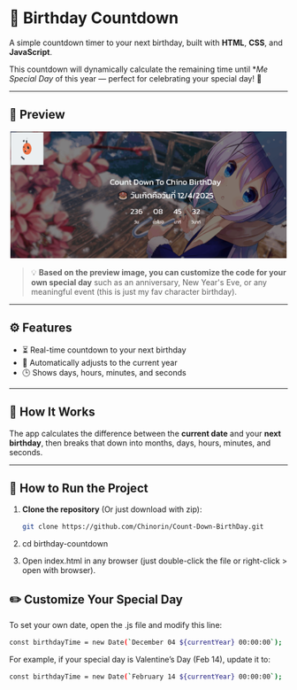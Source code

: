 # 🎉 Birthday Countdown

A simple countdown timer to your next birthday, built with **HTML**, **CSS**, and **JavaScript**.

This countdown will dynamically calculate the remaining time until **Me Special Day* of this year — perfect for celebrating your special day! 🎂

---

## 📸 Preview

<p align="center">
  <img src="preview.gif" width="500" />
</p>

> 💡 **Based on the preview image, you can customize the code for your own special day** such as an anniversary, New Year's Eve, or any meaningful event (this is just my fav character birthday).

---

## ⚙️ Features

- ⏳ Real-time countdown to your next birthday
- 📆 Automatically adjusts to the current year
- 🕒 Shows days, hours, minutes, and seconds
  
---

## 🧠 How It Works

The app calculates the difference between the **current date** and your **next birthday**, then breaks that down into months, days, hours, minutes, and seconds.

---

## 🚀 How to Run the Project

1. **Clone the repository** (Or just download with zip): 
   ```bash
   git clone https://github.com/Chinorin/Count-Down-BirthDay.git
   
2. cd birthday-countdown

3. Open index.html in any browser (just double-click the file or right-click > open with browser).

## ✏️ Customize Your Special Day
To set your own date, open the .js file and modify this line:
  ```bash
const birthdayTime = new Date(`December 04 ${currentYear} 00:00:00`);
```
For example, if your special day is Valentine’s Day (Feb 14), update it to:
  ```bash
const birthdayTime = new Date(`February 14 ${currentYear} 00:00:00`);
```


   
